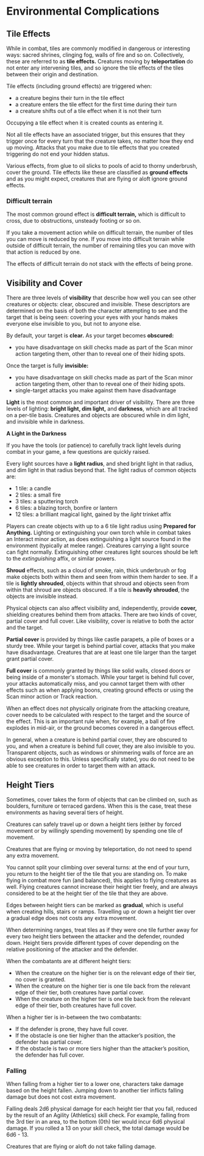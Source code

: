 # Environmental Complications

## Tile Effects

While in combat, tiles are commonly modified in dangerous or interesting ways: sacred shrines, clinging fog, walls of fire and so on. Collectively, these are referred to as **tile effects.** Creatures moving by **teleportation** do not enter any intervening tiles, and so ignore the tile effects of the tiles between their origin and destination.

Tile effects (including ground effects) are triggered when:

- a creature begins their turn in the tile effect
- a creature enters the tile effect for the first time during their turn
- a creature shifts out of a tile effect when it is not their turn

Occupying a tile effect when it is created counts as entering it.

Not all tile effects have an associated trigger, but this ensures that they trigger once for every turn that the creature takes, no matter how they end up moving.
Attacks that you make due to tile effects that you created triggering do not end your hidden status.

Various effects, from glue to oil slicks to pools of acid to thorny underbrush, cover the ground. Tile effects like these are classified as **ground effects** and as you might expect, creatures that are flying or aloft ignore ground effects.

### Difficult terrain

The most common ground effect is **difficult terrain,** which is difficult to cross, due to obstructions, unsteady footing or so on.

If you take a movement action while on difficult terrain, the number of tiles you can move is reduced by one.
If you move into difficult terrain while outside of difficult terrain, the number of remaining tiles you can move with that action is reduced by one.

The effects of difficult terrain do not stack with the effects of being prone.

## Visibility and Cover

There are three levels of **visibility** that describe how well you can see other creatures or objects: clear, obscured and invisible. These descriptors are determined on the basis of both the character attempting to see and the target that is being seen: covering your eyes with your hands makes everyone else invisible to you, but not to anyone else.

By default, your target is **clear.** As your target becomes **obscured:**

- you have disadvantage on skill checks made as part of the Scan minor action targeting them, other than to reveal one of their hiding spots.

Once the target is fully **invisible:**

- you have disadvantage on skill checks made as part of the Scan minor action targeting them, other than to reveal one of their hiding spots.
- single-target attacks you make against them have disadvantage

**Light** is the most common and important driver of visibility. There are three levels of lighting: **bright light, dim light,** and **darkness**, which are all tracked on a per-tile basis. Creatures and objects are obscured while in dim light, and invisible while in darkness.

<div class="infobox">

**A Light in the Darkness**

If you have the tools (or patience) to carefully track light levels during combat in your game, a few questions are quickly raised.

Every light sources have a **light radius**, and shed bright light in that radius, and dim light in that radius beyond that.
The light radius of common objects are:

- 1 tile: a candle
- 2 tiles: a small fire
- 3 tiles: a sputtering torch
- 6 tiles: a blazing torch, bonfire or lantern
- 12 tiles: a brilliant magical light, gained by the _light_ trinket affix

Players can create objects with up to a 6 tile light radius using **Prepared for Anything.** Lighting or extinguishing your own torch while in combat takes an Interact minor action, as does extinguishing a light source found in the environment (typically at melee range). Creatures carrying a light source can fight normally. Extinguishing other creatures light sources should be left to the _extinguishing_ affix, or similar powers.

</div>

**Shroud** effects, such as a cloud of smoke, rain, thick underbrush or fog make objects both within them and seen from within them harder to see. If a tile is **lightly shrouded**, objects within that shroud and objects seen from within that shroud are objects obscured. If a tile is **heavily shrouded**, the objects are invisible instead.

Physical objects can also affect visibility and, independently, provide **cover,** shielding creatures behind them from attacks. There are two kinds of cover, partial cover and full cover. Like visibility, cover is relative to both the actor and the target.

**Partial cover** is provided by things like castle parapets, a pile of boxes or a sturdy tree. While your target is behind partial cover, attacks that you make have disadvantage. Creatures that are at least one tile larger than the target grant partial cover.

**Full cover** is commonly granted by things like solid walls, closed doors or being inside of a monster's stomach. While your target is behind full cover, your attacks automatically miss, and you cannot target them with other effects such as when applying boons, creating ground effects or using the Scan minor action or Track reaction.

When an effect does not physically originate from the attacking creature, cover needs to be calculated with respect to the target and the source of the effect. This is an important rule when, for example, a ball of fire explodes in mid-air, or the ground becomes covered in a dangerous effect.

In general, when a creature is behind partial cover, they are obscured to you, and when a creature is behind full cover, they are also invisible to you. Transparent objects, such as windows or shimmering walls of force are an obvious exception to this. Unless specifically stated, you do not need to be able to see creatures in order to target them with an attack.

## Height Tiers

Sometimes, cover takes the form of objects that can be climbed on, such as boulders, furniture or terraced gardens. When this is the case, treat these environments as having several tiers of height.

Creatures can safely travel up or down a height tiers (either by forced movement or by willingly spending movement) by spending one tile of movement.

Creatures that are flying or moving by teleportation, do not need to spend any extra movement.

You cannot split your climbing over several turns: at the end of your turn, you return to the height tier of the tile that you are standing on. To make flying in combat more fun (and balanced), this applies to flying creatures as well. Flying creatures cannot increase their height tier freely, and are always considered to be at the height tier of the tile that they are above.

Edges between height tiers can be marked as **gradual**, which is useful when creating hills, stairs or ramps. Travelling up or down a height tier over a gradual edge does not costs any extra movement.

When determining ranges, treat tiles as if they were one tile further away for every two height tiers between the attacker and the defender, rounded down.
Height tiers provide different types of cover depending on the relative positioning of the attacker and the defender.

When the combatants are at different height tiers:

- When the creature on the higher tier is on the relevant edge of their tier, no cover is granted.
- When the creature on the higher tier is one tile back from the relevant edge of their tier, both creatures have partial cover.
- When the creature on the higher tier is one tile back from the relevant edge of their tier, both creatures have full cover.

When a higher tier is in-between the two combatants:

- If the defender is prone, they have full cover.
- If the obstacle is one tier higher than the attacker’s position, the defender has partial cover.
- If the obstacle is two or more tiers higher than the attacker’s position, the defender has full cover.

### Falling

When falling from a higher tier to a lower one, characters take damage based on the height fallen. Jumping down to another tier inflicts falling damage but does not cost extra movement.

Falling deals 2d6 physical damage for each height tier that you fall, reduced by the result of an Agility (Athletics) skill check. For example, falling from the 3rd tier in an area, to the bottom (0th) tier would incur 6d6 physical damage. If you rolled a 13 on your skill check, the total damage would be 6d6 - 13.

Creatures that are flying or aloft do not take falling damage.
